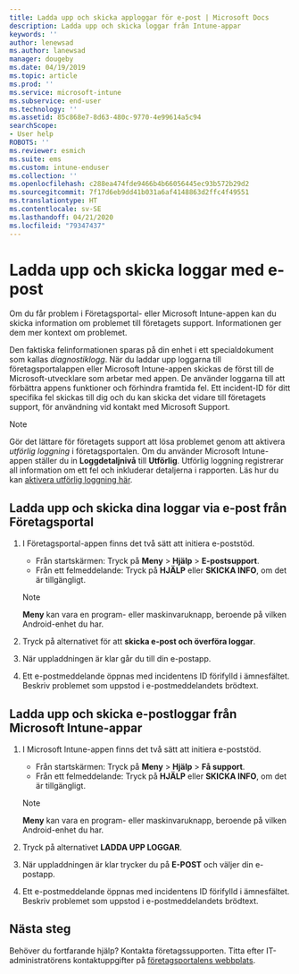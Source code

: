 ```yaml
---
title: Ladda upp och skicka apploggar för e-post | Microsoft Docs
description: Ladda upp och skicka loggar från Intune-appar
keywords: ''
author: lenewsad
ms.author: lanewsad
manager: dougeby
ms.date: 04/19/2019
ms.topic: article
ms.prod: ''
ms.service: microsoft-intune
ms.subservice: end-user
ms.technology: ''
ms.assetid: 85c868e7-8d63-480c-9770-4e99614a5c94
searchScope:
- User help
ROBOTS: ''
ms.reviewer: esmich
ms.suite: ems
ms.custom: intune-enduser
ms.collection: ''
ms.openlocfilehash: c288ea474fde9466b4b66056445ec93b572b29d2
ms.sourcegitcommit: 7f17d6eb9dd41b031a6af4148863d2ffc4f49551
ms.translationtype: HT
ms.contentlocale: sv-SE
ms.lasthandoff: 04/21/2020
ms.locfileid: "79347437"
---
```

# <a name="upload-and-email-logs"></a>Ladda upp och skicka loggar med e-post  

Om du får problem i Företagsportal- eller Microsoft Intune-appen kan du skicka information om problemet till företagets support. Informationen ger dem mer kontext om problemet.  

Den faktiska felinformationen sparas på din enhet i ett specialdokument som kallas _diagnostiklogg_. När du laddar upp loggarna till företagsportalappen eller Microsoft Intune-appen skickas de först till de Microsoft-utvecklare som arbetar med appen. De använder loggarna till att förbättra appens funktioner och förhindra framtida fel. Ett incident-ID för ditt specifika fel skickas till dig och du kan skicka det vidare till företagets support, för användning vid kontakt med Microsoft Support.  

> [!Note]
> Gör det lättare för företagets support att lösa problemet genom att aktivera _utförlig loggning_ i företagsportalen. Om du använder Microsoft Intune-appen ställer du in **Loggdetaljnivå** till **Utförlig**. Utförlig loggning registrerar all information om ett fel och inkluderar detaljerna i rapporten. Läs hur du kan [aktivera utförlig loggning här](use-verbose-logging-to-help-your-it-administrator-fix-device-issues-android.md).  

## <a name="upload-and-email-logs-from-company-portal"></a>Ladda upp och skicka dina loggar via e-post från Företagsportal  

1. I Företagsportal-appen finns det två sätt att initiera e-poststöd.
    * Från startskärmen: Tryck på **Meny** > **Hjälp** > **E-postsupport**.  
    * Från ett felmeddelande: Tryck på **HJÄLP** eller **SKICKA INFO**, om det är tillgängligt.  

    > [!NOTE]
    > **Meny** kan vara en program- eller maskinvaruknapp, beroende på vilken Android-enhet du har.  

3. Tryck på alternativet för att **skicka e-post och överföra loggar**.  
4. När uppladdningen är klar går du till din e-postapp. 
5. Ett e-postmeddelande öppnas med incidentens ID förifylld i ämnesfältet. Beskriv problemet som uppstod i e-postmeddelandets brödtext.    


## <a name="upload-and-email-logs-from-microsoft-intune-app"></a>Ladda upp och skicka e-postloggar från Microsoft Intune-appar   

1. I Microsoft Intune-appen finns det två sätt att initiera e-poststöd.  
    * Från startskärmen: Tryck på **Meny** > **Hjälp** > **Få support**.  
    * Från ett felmeddelande: Tryck på **HJÄLP** eller **SKICKA INFO**, om det är tillgängligt.  

    > [!NOTE]
    > **Meny** kan vara en program- eller maskinvaruknapp, beroende på vilken Android-enhet du har.

3. Tryck på alternativet **LADDA UPP LOGGAR**.  
4. När uppladdningen är klar trycker du på **E-POST** och väljer din e-postapp.  
5. Ett e-postmeddelande öppnas med incidentens ID förifylld i ämnesfältet. Beskriv problemet som uppstod i e-postmeddelandets brödtext.  

## <a name="next-steps"></a>Nästa steg  

Behöver du fortfarande hjälp? Kontakta företagssupporten. Titta efter IT-administratörens kontaktuppgifter på [företagsportalens webbplats](https://go.microsoft.com/fwlink/?linkid=2010980).
